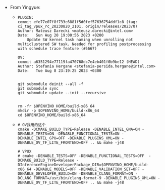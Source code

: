 - From Yingyue:
	- ```
	  PLUGIN:
	  commit efe77e07f8f733c6881f5d0fef57636754ddf1c8 (tag: ci_tag_vpux_rc_20230820_2101, origin/releases/2023/0)
	  Author: Mateusz Darecki <mateusz.darecki@intel.com>
	  Date:   Sun Aug 20 19:00:56 2023 +0200
	      Update SW kernel task naming when unrolling not multiclustered SW task. Needed for profiling postprocessing with schedule trace feature (#5667)
	  
	  OV:
	  commit a6351294e77119fa470768dc7e4eb401f0b9be12 (HEAD)
	  Author: Stefania Hergane <stefania-persida.hergane@intel.com>
	  Date:   Tue Aug 8 23:19:25 2023 +0300
	  
	  
	  git submodule deinit --all -f
	  git submodule sync
	  git submodule update --init --recursive
	   
	  
	  rm -fr $OPENVINO_HOME/build-x86_64
	  mkdir -p $OPENVINO_HOME/build-x86_64
	  cd $OPENVINO_HOME/build-x86_64
	  ```
	- ```
	  # OV我用的这个
	  cmake -DCMAKE_BUILD_TYPE=Release -DENABLE_INTEL_GNA=ON -DENABLE_TESTS=ON -DENABLE_FUNCTIONAL_TESTS=ON -DENABLE_INTEL_GPU=OFF -DENABLE_PLUGINS_XML=ON -DENABLE_OV_TF_LITE_FRONTEND=OFF .. && make -j48
	  
	  # VPUX
	  # cmake -DENABLE_TESTS=OFF -DENABLE_FUNCTIONAL_TESTS=OFF  -DCMAKE_BUILD_TYPE=Release -DInferenceEngineDeveloperPackage_DIR=$OPENVINO_HOME/build-x86_64 -DENABLE_MODELS=OFF -DENABLE_VALIDATION_SET=OFF -DENABLE_DEVELOPER_BUILD=ON -DENABLE_CLANG_FORMAT=ON -DCLANG_FORMAT=/usr/bin/clang-format-9 -DENABLE_PLUGINS_XML=ON -DENABLE_OV_TF_LITE_FRONTEND=OFF .. && make -j48
	  ```